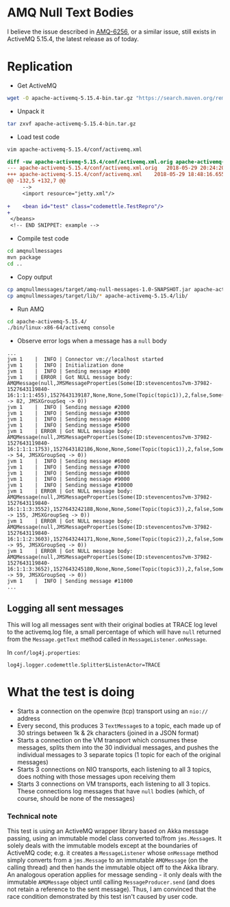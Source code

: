AMQ Null Text Bodies
====================

I believe the issue described in [AMQ-6256](https://issues.apache.org/jira/browse/AMQ-6256),
or a similar issue, still exists in ActiveMQ 5.15.4, the latest release as of 
today.

# Replication

* Get ActiveMQ

```bash
wget -O apache-activemq-5.15.4-bin.tar.gz "https://search.maven.org/remotecontent?filepath=org/apache/activemq/apache-activemq/5.15.4/apache-activemq-5.15.4-bin.tar.gz"
```

* Unpack it

```bash
tar zxvf apache-activemq-5.15.4-bin.tar.gz 
```

* Load test code

```bash
vim apache-activemq-5.15.4/conf/activemq.xml 
```

```patch
diff -uw apache-activemq-5.15.4/conf/activemq.xml.orig apache-activemq-5.15.4/conf/activemq.xml
--- apache-activemq-5.15.4/conf/activemq.xml.orig	2018-05-29 20:24:20.337690221 -0400
+++ apache-activemq-5.15.4/conf/activemq.xml	2018-05-29 18:48:16.655662546 -0400
@@ -132,5 +132,7 @@
     -->
     <import resource="jetty.xml"/>
 
+    <bean id="test" class="codemettle.TestRepro"/>
+
 </beans>
 <!-- END SNIPPET: example -->
```

* Compile test code

```bash
cd amqnullmessages
mvn package
cd ..
```

* Copy output

```bash
cp amqnullmessages/target/amq-null-messages-1.0-SNAPSHOT.jar apache-activemq-5.15.4/lib/
cp amqnullmessages/target/lib/* apache-activemq-5.15.4/lib/
```

* Run AMQ

```bash
cd apache-activemq-5.15.4/
./bin/linux-x86-64/activemq console
```

* Observe error logs when a message has a `null` body

```
...
jvm 1    |  INFO | Connector vm://localhost started
jvm 1    |  INFO | Initialization done
jvm 1    |  INFO | Sending message #1000
jvm 1    | ERROR | Got NULL message body: AMQMessage(null,JMSMessageProperties(Some(ID:stevencentos7vm-37982-1527643119840-16:1:1:1:455),1527643139187,None,None,Some(Topic(topic1)),2,false,Some(msgType1),0,4),Map(JMSXGroupID -> 82, JMSXGroupSeq -> 0))
jvm 1    |  INFO | Sending message #2000
jvm 1    |  INFO | Sending message #3000
jvm 1    |  INFO | Sending message #4000
jvm 1    |  INFO | Sending message #5000
jvm 1    | ERROR | Got NULL message body: AMQMessage(null,JMSMessageProperties(Some(ID:stevencentos7vm-37982-1527643119840-16:1:1:1:1753),1527643182186,None,None,Some(Topic(topic1)),2,false,Some(msgType1),0,4),Map(JMSXGroupID -> 54, JMSXGroupSeq -> 0))
jvm 1    |  INFO | Sending message #6000
jvm 1    |  INFO | Sending message #7000
jvm 1    |  INFO | Sending message #8000
jvm 1    |  INFO | Sending message #9000
jvm 1    |  INFO | Sending message #10000
jvm 1    | ERROR | Got NULL message body: AMQMessage(null,JMSMessageProperties(Some(ID:stevencentos7vm-37982-1527643119840-16:1:1:3:3552),1527643242188,None,None,Some(Topic(topic3)),2,false,Some(msgType3),0,4),Map(JMSXGroupID -> 155, JMSXGroupSeq -> 0))
jvm 1    | ERROR | Got NULL message body: AMQMessage(null,JMSMessageProperties(Some(ID:stevencentos7vm-37982-1527643119840-16:1:1:2:3603),1527643244171,None,None,Some(Topic(topic2)),2,false,Some(msgType2),0,4),Map(JMSXGroupID -> 95, JMSXGroupSeq -> 0))
jvm 1    | ERROR | Got NULL message body: AMQMessage(null,JMSMessageProperties(Some(ID:stevencentos7vm-37982-1527643119840-16:1:1:3:3652),1527643245180,None,None,Some(Topic(topic3)),2,false,Some(msgType3),0,4),Map(JMSXGroupID -> 59, JMSXGroupSeq -> 0))
jvm 1    |  INFO | Sending message #11000
...
```

## Logging all sent messages

This will log all messages sent with their original bodies at TRACE log level to
the activemq.log file, a small percentage of which will have `null` returned 
from the `Message.getText` method called in `MessageListener.onMessage`.

In `conf/log4j.properties`:

```properties
log4j.logger.codemettle.Splitter$ListenActor=TRACE
```

# What the test is doing

* Starts a connection on the openwire (tcp) transport using an `nio://` address
* Every second, this produces 3 `TextMessage`s to a topic, each made up of 30
 strings between 1k & 2k characters (joined in a JSON format)
* Starts a connection on the VM transport which consumes these messages, splits
 them into the 30 individual messages, and pushes the individual messages to 3
 separate topics (1 topic for each of the original messages)
* Starts 3 connections on NIO transports, each listening to all 3 topics, does 
 nothing with those messages upon receiving them
* Starts 3 connections on VM transports, each listening to all 3 topics. 
 These connections log messages that have `null` bodies (which, of course, 
 should be none of the messages)

### Technical note

This test is using an ActiveMQ wrapper library based on Akka message passing, 
using an immutable model class converted to/from `jms.Message`s. It solely deals
with the immutable models except at the boundaries of ActiveMQ code; e.g. it
creates a `MessageListener` whose `onMessage` method simply converts from a
`jms.Message` to an immutable `AMQMessage` (on the calling thread) and then
hands the immutable object off to the Akka library. An analogous operation 
applies for message sending - it only deals with the immutable `AMQMessage`
object until calling `MessageProducer.send` (and does not retain a reference to
the sent message). Thus, I am convinced that the race condition demonstrated by
this test isn't caused by user code.